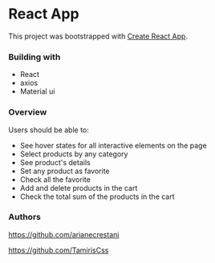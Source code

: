 # React App

This project was bootstrapped with [Create React App](https://github.com/facebook/create-react-app).

### Building with

- React
- axios
- Material ui

### Overview

Users should be able to:

- See hover states for all interactive elements on the page
- Select products by any category
- See product's details
- Set any product as favorite
- Check all the favorite
- Add and delete products in the cart
- Check the total sum of the products in the cart


### Authors

https://github.com/arianecrestani

https://github.com/TamirisCss

